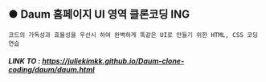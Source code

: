 ## ● Daum 홈페이지 UI 영역 클론코딩 ING

```
코드의 가독성과 효율성을 우선시 하여 완벽하게 똑같은 UI로 만들기 위한 HTML, CSS 코딩 연습
```

##### LINK TO : https://juliekimkk.github.io/Daum-clone-coding/daum/daum.html
